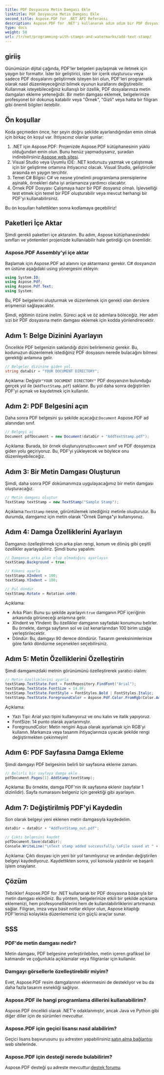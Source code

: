 ```yaml
---
title: PDF Dosyasına Metin Damgası Ekle
linktitle: PDF Dosyasına Metin Damgası Ekle
second_title: Aspose.PDF for .NET API Referansı
description: Aspose.PDF for .NET'i kullanarak adım adım bir PDF dosyasına metin damgası eklemeyi öğrenin ve belge sunumlarınızı bir üst seviyeye taşıyın.
type: docs
weight: 50
url: /tr/net/programming-with-stamps-and-watermarks/add-text-stamp/
---
```

## giriiş

Günümüzün dijital çağında, PDF'ler belgeleri paylaşmak ve iletmek için yaygın bir formattır. İster bir geliştirici, ister bir içerik oluşturucu veya sadece PDF dosyalarını geliştirmek isteyen biri olun, PDF'leri programatik olarak nasıl düzenleyeceğinizi bilmek oyunun kurallarını değiştirebilir. Kullanmak isteyebileceğiniz kullanışlı bir özellik, PDF dosyalarınıza metin damgaları ekleme yeteneğidir. Bir metin damgası eklemek, belgelerinize profesyonel bir dokunuş katabilir veya "Örnek", "Gizli" veya hatta bir filigran gibi önemli bilgileri iletebilir.

## Ön koşullar

Koda geçmeden önce, her şeyin doğru şekilde ayarlandığından emin olmak için birkaç ön koşul var. İhtiyacınız olanlar şunlar:

1.  .NET için Aspose.PDF: Projenizde Aspose.PDF kütüphanesinin yüklü olduğundan emin olun. Bunu henüz yapmadıysanız, şuradan indirebilirsiniz:[Aspose web sitesi](https://releases.aspose.com/pdf/net/).
2. Visual Studio veya Uyumlu IDE: .NET kodunuzu yazmak ve çalıştırmak için bir geliştirme ortamına ihtiyacınız olacak. Visual Studio, geliştiriciler arasında en yaygın tercihtir.
3. Temel C# Bilgisi: C# ve nesne yönelimli programlama prensiplerine aşinalık, örnekleri daha iyi anlamanıza yardımcı olacaktır.
4. Örnek PDF Dosyası: Çalışmaya hazır bir PDF dosyanız olmalı. İşlevselliği test etmek için temel bir PDF oluşturabilir veya mevcut herhangi bir PDF'yi kullanabilirsiniz.

Bu ön koşulları hallettikten sonra kodlamaya geçebiliriz!

## Paketleri İçe Aktar

Şimdi gerekli paketleri içe aktaralım. Bu adım, Aspose kütüphanesindeki sınıfları ve yöntemleri projenizde kullanılabilir hale getirdiği için önemlidir.

### Aspose.PDF Assembly'yi içe aktar

Başlamak için Aspose.PDF ad alanını içe aktarmanız gerekir. C# dosyanızın en üstüne aşağıdaki using yönergesini ekleyin:

```csharp
using System.IO;
using Aspose.Pdf;
using Aspose.Pdf.Text;
using System;
```

Bu, PDF belgelerini oluşturmak ve düzenlemek için gerekli olan derslere erişmenizi sağlayacaktır.

Şimdi, eğitimin özüne inelim. Süreci açık ve öz adımlara böleceğiz. Her adım sizi bir PDF dosyasına metin damgası eklemek için kodda yönlendirecektir.

## Adım 1: Belge Dizinini Ayarlayın

Öncelikle PDF belgenizin saklandığı dizini belirlemeniz gerekir. Bu, kodunuzun düzenlemek istediğiniz PDF dosyasını nerede bulacağını bilmesi gerektiği anlamına gelir.

```csharp
// Belgeler dizinine giden yol.
string dataDir = "YOUR DOCUMENT DIRECTORY";
```

 Açıklama: Değiştir`"YOUR DOCUMENT DIRECTORY"` PDF dosyanızın bulunduğu gerçek yol ile (`AddTextStamp.pdf`) saklanır. Bu yol daha sonra değiştirilen PDF'yi açmak ve kaydetmek için kullanılır.

## Adım 2: PDF Belgesini açın

 Daha sonra PDF belgesini şu şekilde açacağız:`Document` Aspose.PDF ad alanından sınıf.

```csharp
// Belgeyi aç
Document pdfDocument = new Document(dataDir + "AddTextStamp.pdf");
```

 Açıklama: Burada, bir örnek oluşturuyoruz`Document` sınıf ve PDF dosyamıza giden yolu geçiriyoruz. Bu, PDF'yi yükleyecek ve böylece onu düzenleyebileceğiz.

## Adım 3: Bir Metin Damgası Oluşturun

Şimdi, daha sonra PDF dokümanımıza uygulayacağımız bir metin damgası oluşturacağız.

```csharp
// Metin damgası oluştur
TextStamp textStamp = new TextStamp("Sample Stamp");
```

 Açıklama:`TextStamp` nesne, görüntülemek istediğiniz metinle oluşturulur. Bu durumda, damgamız için metin olarak "Örnek Damga"yı kullanıyoruz.

## Adım 4: Damga Özelliklerini Ayarlayın

Damganızı özelleştirmek için arka plan rengi, konum ve dönüş gibi çeşitli özellikler ayarlayabiliriz. Şimdi bunu yapalım:

```csharp
// Damganın arka plan olup olmadığını ayarlayın
textStamp.Background = true;

// Kökeni ayarla
textStamp.XIndent = 100;
textStamp.YIndent = 100;

// Pul döndür
textStamp.Rotate = Rotation.on90;
```

Açıklama:
- Arka Plan: Bunu şu şekilde ayarlayın:`true` damganın PDF içeriğinin arkasında görüneceği anlamına gelir.
- XIndent ve YIndent: Bu özellikler damganın sayfadaki konumunu belirler. Bu örnekte, damga sayfanın sol ve üst kenarlarından 100 birim uzağa yerleştirilecektir.
- Döndür: Bu, damgayı 90 derece döndürür. Tasarım gereksinimlerinize göre farklı döndürme seçenekleri seçebilirsiniz.

## Adım 5: Metin Özelliklerini Özelleştirin

Şimdi damgamızdaki metnin görünümünü özelleştirerek yaratıcı olalım:

```csharp
// Metin özelliklerini ayarla
textStamp.TextState.Font = FontRepository.FindFont("Arial");
textStamp.TextState.FontSize = 14.0F;
textStamp.TextState.FontStyle = FontStyles.Bold | FontStyles.Italic;
textStamp.TextState.ForegroundColor = Aspose.Pdf.Color.FromRgb(Color.Aqua);
```

Açıklama:
- Yazı Tipi: Arial yazı tipini kullanıyoruz ve onu kalın ve italik yapıyoruz.
- FontSize: 14 punto olarak ayarlanmıştır.
- ForegroundColor: Metin rengini Aqua olarak ayarlamak için RGB'yi kullanın. Markanıza veya tasarım ihtiyaçlarınıza uyacak şekilde rengi değiştirmekten çekinmeyin!

## Adım 6: PDF Sayfasına Damga Ekleme

Şimdi damgayı PDF belgesinin belirli bir sayfasına ekleme zamanı.

```csharp
// Belirli bir sayfaya damga ekle
pdfDocument.Pages[1].AddStamp(textStamp);
```

Açıklama: Bu örnekte, damga PDF'nin ilk sayfasına eklenir (sayfalar 1 dizinlidir). Sayfa numarasını belgeniz için gerektiği gibi ayarlayın.

## Adım 7: Değiştirilmiş PDF'yi Kaydedin

Son olarak belgeyi yeni eklenen metin damgasıyla kaydedelim.

```csharp
dataDir = dataDir + "AddTextStamp_out.pdf";

// Çıktı belgesini kaydet
pdfDocument.Save(dataDir);
Console.WriteLine("\nText stamp added successfully.\nFile saved at " + dataDir);
```

Açıklama: Çıktı dosyası için yeni bir yol tanımlıyoruz ve ardından değiştirilen belgeyi kaydediyoruz. Kaydettikten sonra, yol konsola yazdırılır ve başarılı işlem onaylanır.

## Çözüm

Tebrikler! Aspose.PDF for .NET kullanarak bir PDF dosyasına başarıyla bir metin damgası eklediniz. Bu yöntem, belgelerinize etkili bir şekilde açıklama eklemenizi, hem profesyonelliklerini hem de kullanılabilirliklerini artırmanızı sağlar. Filigran, imza veya basit notlar ekliyor olun, Aspose kitaplığı PDF'lerinizi kolaylıkla düzenlemeniz için güçlü araçlar sunar.

## SSS

### PDF'de metin damgası nedir?
Metin damgası, PDF belgesine yerleştirilebilen, metin içeren grafiksel bir katmandır ve çoğunlukla açıklamalar veya filigranlar için kullanılır.

### Damgayı görsellerle özelleştirebilir miyim?
Evet, Aspose.PDF resim damgalarının eklenmesini de destekliyor ve bu da daha fazla tasarım esnekliği sağlıyor.

### Aspose.PDF ile hangi programlama dillerini kullanabilirim?
Aspose.PDF öncelikli olarak .NET'e odaklanmıştır, ancak Java ve Python gibi diğer diller için de sürümleri mevcuttur.

### Aspose.PDF için geçici lisansı nasıl alabilirim?
 Geçici lisans başvurusunu şu adresten yapabilirsiniz:[satın alma bağlantısı](https://purchase.aspose.com/temporary-license/) web sitelerinde.

### Aspose.PDF için desteği nerede bulabilirim?
 Aspose.PDF desteği şu adreste mevcuttur:[destek forumu](https://forum.aspose.com/c/pdf/10).
